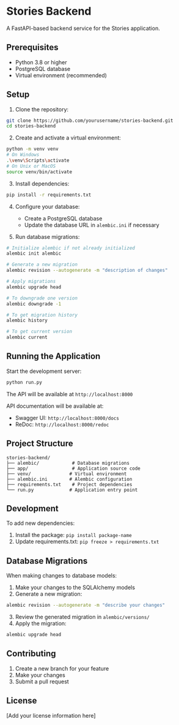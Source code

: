 # Stories Backend

A FastAPI-based backend service for the Stories application.

## Prerequisites

- Python 3.8 or higher
- PostgreSQL database
- Virtual environment (recommended)

## Setup

1. Clone the repository:
```bash
git clone https://github.com/yourusername/stories-backend.git
cd stories-backend
```

2. Create and activate a virtual environment:
```bash
python -m venv venv
# On Windows
.\venv\Scripts\activate
# On Unix or MacOS
source venv/bin/activate
```

3. Install dependencies:
```bash
pip install -r requirements.txt
```

4. Configure your database:
   - Create a PostgreSQL database
   - Update the database URL in `alembic.ini` if necessary

5. Run database migrations:
```bash
# Initialize alembic if not already initialized
alembic init alembic

# Generate a new migration
alembic revision --autogenerate -m "description of changes"

# Apply migrations
alembic upgrade head

# To downgrade one version
alembic downgrade -1

# To get migration history
alembic history

# To get current version
alembic current
```

## Running the Application

Start the development server:
```bash
python run.py
```

The API will be available at `http://localhost:8000`

API documentation will be available at:
- Swagger UI: `http://localhost:8000/docs`
- ReDoc: `http://localhost:8000/redoc`

## Project Structure

```
stories-backend/
├── alembic/            # Database migrations
├── app/                # Application source code
├── venv/              # Virtual environment
├── alembic.ini        # Alembic configuration
├── requirements.txt    # Project dependencies
└── run.py             # Application entry point
```

## Development

To add new dependencies:
1. Install the package: `pip install package-name`
2. Update requirements.txt: `pip freeze > requirements.txt`

## Database Migrations

When making changes to database models:

1. Make your changes to the SQLAlchemy models
2. Generate a new migration:
```bash
alembic revision --autogenerate -m "describe your changes"
```
3. Review the generated migration in `alembic/versions/`
4. Apply the migration:
```bash
alembic upgrade head
```

## Contributing

1. Create a new branch for your feature
2. Make your changes
3. Submit a pull request

## License

[Add your license information here] 